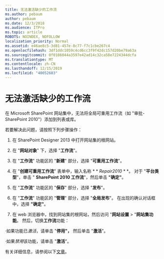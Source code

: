 ```yaml
---
title: 无法激活缺少的工作流
ms.author: pebaum
author: pebaum
ms.date: 12/3/2018
ms.audience: ITPro
ms.topic: article
ROBOTS: NOINDEX, NOFOLLOW
localization_priority: Normal
ms.assetid: e46ae8c5-3d81-457e-8c77-f7c1cbe267c4
ms.openlocfilehash: 3df1ddc1059c4cd6cc3f9f42dc157d20be79a63a
ms.sourcegitcommit: 0f0186044a3597e42ad14c32ca58e7224344dcfa
ms.translationtype: MT
ms.contentlocale: zh-CN
ms.lasthandoff: 12/15/2019
ms.locfileid: "40052603"
---
```

# <a name="missing-workflow-failed-to-activate"></a>无法激活缺少的工作流

在 Microsoft SharePoint 网站集中，无法将全局可重用工作流（如 "审批-SharePoint 2010"）添加到列表或库。
  
若要解决此问题，请按照下列步骤操作： 
  
1. 在 SharePoint Designer 2013 中打开网站集的根网站。
  
2. 在 "**网站对象**" 下，选择 "**工作流**"。 
  
3. 在 "**工作流**" 功能区的 "**新建**" 部分，选择 "**可重用工作流**"。 
  
4. 在 "**创建可重用工作流**" 表单中，输入名称 * * *Repair2010* * *。 对于 "**平台类型**"，单击 " **SharePoint 2010 工作流**"，然后单击 **"确定"**。 
  
1. 在 "**工作流**" 功能区的 "**保存**" 部分，选择 "**发布**"。 
  
2. 在 "**工作流**" 功能区的 "**管理**" 部分，选择 "**全局发布**"。 在出现的确认对话框中，选择 **"确定"**。 
  
3. 在 web 浏览器中，找到网站集的根网站，然后访问 "**网站设置** \> "**网站集功能**。 然后，切换**工作流**功能： 
  
·如果功能已*激活*，请单击 "**停用"，** 然后单击 "**激活**"。 
  
·如果*禁用*该功能，请单击 "**激活**"。 
  
有关详细信息，请参阅以下[文章](https://go.microsoft.com/fwlink/?linkid=2047770&amp;clcid=0x409)。
  

